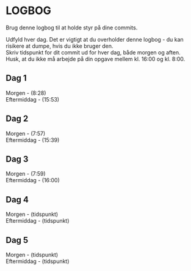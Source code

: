 # LOGBOG

Brug denne logbog til at holde styr på dine commits.

Udfyld hver dag. Det er vigtigt at du overholder denne logbog - du kan risikere at dumpe, hvis du ikke bruger den.  
Skriv tidspunkt for dit commit ud for hver dag, både morgen og aften.  
Husk, at du ikke må arbejde på din opgave mellem kl. 16:00 og kl. 8:00.

## Dag 1

Morgen - (8:28)  
Eftermiddag - (15:53)

## Dag 2

Morgen - (7:57)  
Eftermiddag - (15:39)

## Dag 3

Morgen - (7:59)  
Eftermiddag - (16:00)

## Dag 4

Morgen - (tidspunkt)  
Eftermiddag - (tidspunkt)

## Dag 5

Morgen - (tidspunkt)  
Eftermiddag - (tidspunkt)
